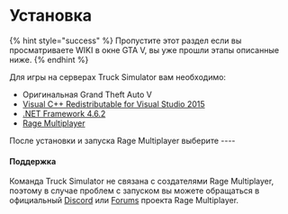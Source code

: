 # Установка

{% hint style="success" %}
Пропустите этот раздел если вы просматриваете WIKI в окне GTA V, вы уже прошли этапы описанные ниже.
{% endhint %}

Для игры на серверах Truck Simulator вам необходимо:

* Оригинальная Grand Theft Auto V
* [Visual C++ Redistributable for Visual Studio 2015](https://www.microsoft.com/en-us/download/details.aspx?id=48145)
* [.NET Framework 4.6.2](https://www.microsoft.com/en-us/download/details.aspx?id=53344&desc=dotnet462)
* [Rage Multiplayer](http://cdn.rage.mp/client/ragemp-web-installer.exe)

После установки и запуска Rage Multiplayer выберите ---- 



#### Поддержка

Команда Truck Simulator не связана с создателями Rage Multiplayer, поэтому в случае проблем с запуском вы можете обращаться в официальный [Discord](https://discord.gg/A5exBRX) или [Forums](https://rage.mp/forums/forum/5-support/) проекта Rage Multiplayer.  




